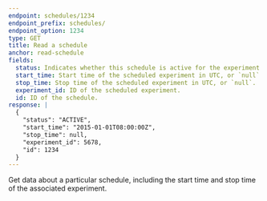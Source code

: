 ```yaml
---
endpoint: schedules/1234
endpoint_prefix: schedules/
endpoint_option: 1234
type: GET
title: Read a schedule
anchor: read-schedule
fields:
  status: Indicates whether this schedule is active for the experiment. Either `ACTIVE` or `INACTIVE`.
  start_time: Start time of the scheduled experiment in UTC, or `null`.
  stop_time: Stop time of the scheduled experiment in UTC, or `null`.
  experiment_id: ID of the scheduled experiment.
  id: ID of the schedule.
response: |
  {
    "status": "ACTIVE", 
    "start_time": "2015-01-01T08:00:00Z", 
    "stop_time": null, 
    "experiment_id": 5678,
    "id": 1234
  }
---
```

Get data about a particular schedule, including the start time and stop time of the associated experiment.
